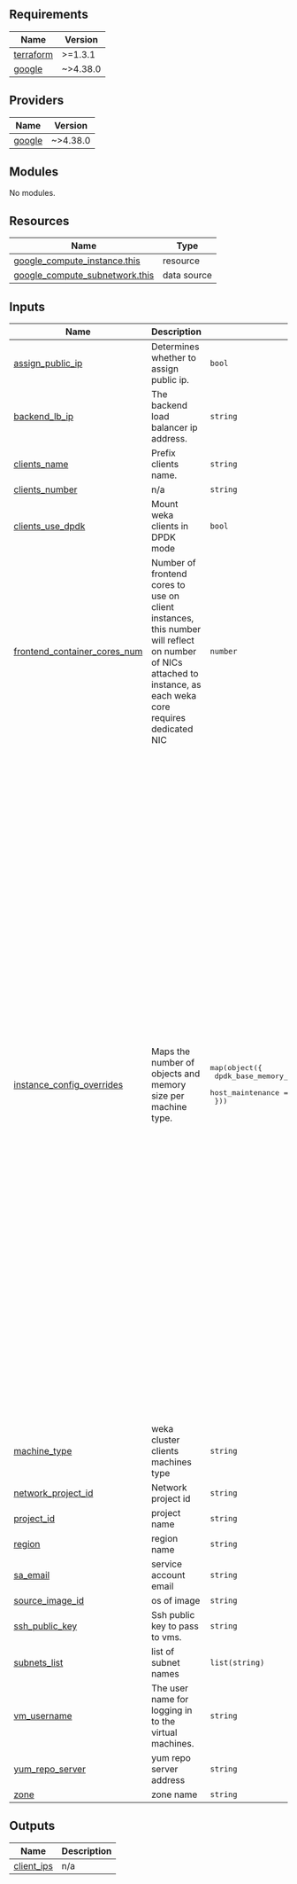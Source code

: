<!-- BEGIN_TF_DOCS -->
## Requirements

| Name | Version |
|------|---------|
| <a name="requirement_terraform"></a> [terraform](#requirement\_terraform) | >=1.3.1 |
| <a name="requirement_google"></a> [google](#requirement\_google) | ~>4.38.0 |

## Providers

| Name | Version |
|------|---------|
| <a name="provider_google"></a> [google](#provider\_google) | ~>4.38.0 |

## Modules

No modules.

## Resources

| Name | Type |
|------|------|
| [google_compute_instance.this](https://registry.terraform.io/providers/hashicorp/google/latest/docs/resources/compute_instance) | resource |
| [google_compute_subnetwork.this](https://registry.terraform.io/providers/hashicorp/google/latest/docs/data-sources/compute_subnetwork) | data source |

## Inputs

| Name | Description | Type | Default | Required |
|------|-------------|------|---------|:--------:|
| <a name="input_assign_public_ip"></a> [assign\_public\_ip](#input\_assign\_public\_ip) | Determines whether to assign public ip. | `bool` | `true` | no |
| <a name="input_backend_lb_ip"></a> [backend\_lb\_ip](#input\_backend\_lb\_ip) | The backend load balancer ip address. | `string` | n/a | yes |
| <a name="input_clients_name"></a> [clients\_name](#input\_clients\_name) | Prefix clients name. | `string` | n/a | yes |
| <a name="input_clients_number"></a> [clients\_number](#input\_clients\_number) | n/a | `string` | `"Number of clients"` | no |
| <a name="input_clients_use_dpdk"></a> [clients\_use\_dpdk](#input\_clients\_use\_dpdk) | Mount weka clients in DPDK mode | `bool` | `true` | no |
| <a name="input_frontend_container_cores_num"></a> [frontend\_container\_cores\_num](#input\_frontend\_container\_cores\_num) | Number of frontend cores to use on client instances, this number will reflect on number of NICs attached to instance, as each weka core requires dedicated NIC | `number` | `1` | no |
| <a name="input_instance_config_overrides"></a> [instance\_config\_overrides](#input\_instance\_config\_overrides) | Maps the number of objects and memory size per machine type. | <pre>map(object({<br>    dpdk_base_memory_mb = optional(number, 0)<br>    host_maintenance    = optional(string, "MIGRATE")<br>  }))</pre> | <pre>{<br>  "a2-highgpu-1g": {<br>    "host_maintenance": "TERMINATE"<br>  },<br>  "a2-highgpu-2g": {<br>    "dpdk_base_memory_mb": 32,<br>    "host_maintenance": "TERMINATE"<br>  },<br>  "a2-highgpu-4g": {<br>    "dpdk_base_memory_mb": 32,<br>    "host_maintenance": "TERMINATE"<br>  },<br>  "a2-highgpu-8g": {<br>    "dpdk_base_memory_mb": 32,<br>    "host_maintenance": "TERMINATE"<br>  },<br>  "a2-megagpu-16g": {<br>    "dpdk_base_memory_mb": 32,<br>    "host_maintenance": "TERMINATE"<br>  },<br>  "c2d-highmem-56": {<br>    "dpdk_base_memory_mb": 32<br>  },<br>  "c2d-standard-112": {<br>    "dpdk_base_memory_mb": 32<br>  },<br>  "c2d-standard-32": {<br>    "dpdk_base_memory_mb": 32<br>  },<br>  "c2d-standard-56": {<br>    "dpdk_base_memory_mb": 32<br>  },<br>  "n2-highmem-32": {<br>    "dpdk_base_memory_mb": 32<br>  },<br>  "n2-standard-128": {<br>    "dpdk_base_memory_mb": 32<br>  },<br>  "n2-standard-32": {<br>    "dpdk_base_memory_mb": 32<br>  },<br>  "n2-standard-48": {<br>    "dpdk_base_memory_mb": 32<br>  },<br>  "n2-standard-96": {<br>    "dpdk_base_memory_mb": 32<br>  },<br>  "n2d-highmem-32": {<br>    "dpdk_base_memory_mb": 32<br>  },<br>  "n2d-highmem-64": {<br>    "dpdk_base_memory_mb": 32<br>  },<br>  "n2d-standard-32": {<br>    "dpdk_base_memory_mb": 32<br>  },<br>  "n2d-standard-64": {<br>    "dpdk_base_memory_mb": 32<br>  }<br>}</pre> | no |
| <a name="input_machine_type"></a> [machine\_type](#input\_machine\_type) | weka cluster clients machines type | `string` | n/a | yes |
| <a name="input_network_project_id"></a> [network\_project\_id](#input\_network\_project\_id) | Network project id | `string` | `""` | no |
| <a name="input_project_id"></a> [project\_id](#input\_project\_id) | project name | `string` | n/a | yes |
| <a name="input_region"></a> [region](#input\_region) | region name | `string` | n/a | yes |
| <a name="input_sa_email"></a> [sa\_email](#input\_sa\_email) | service account email | `string` | n/a | yes |
| <a name="input_source_image_id"></a> [source\_image\_id](#input\_source\_image\_id) | os of image | `string` | n/a | yes |
| <a name="input_ssh_public_key"></a> [ssh\_public\_key](#input\_ssh\_public\_key) | Ssh public key to pass to vms. | `string` | n/a | yes |
| <a name="input_subnets_list"></a> [subnets\_list](#input\_subnets\_list) | list of subnet names | `list(string)` | n/a | yes |
| <a name="input_vm_username"></a> [vm\_username](#input\_vm\_username) | The user name for logging in to the virtual machines. | `string` | `"weka"` | no |
| <a name="input_yum_repo_server"></a> [yum\_repo\_server](#input\_yum\_repo\_server) | yum repo server address | `string` | `""` | no |
| <a name="input_zone"></a> [zone](#input\_zone) | zone name | `string` | n/a | yes |

## Outputs

| Name | Description |
|------|-------------|
| <a name="output_client_ips"></a> [client\_ips](#output\_client\_ips) | n/a |
<!-- END_TF_DOCS -->
